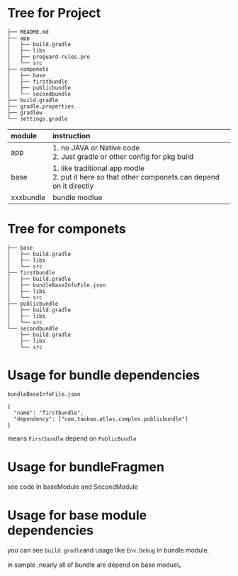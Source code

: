 # Tree for Project

```
├── README.md
├── app
│   ├── build.gradle
│   ├── libs
│   ├── proguard-rules.pro
│   └── src
├── componets
│   ├── base
│   ├── firstbundle
│   ├── publicbundle
│   └── secondbundle
├── build.gradle
├── gradle.properties
├── gradlew
└── settings.gradle
```


|module|instruction|
|:---|:---|
|app|1. no JAVA or Native code<br>2. Just gradle or other config for pkg build|
|base|1. like traditional app modle<br>2. put it here so that other componets can depend on it directly|
|xxxbundle|bundle modlue|

# Tree for componets

```
├── base
│   ├── build.gradle
│   ├── libs
│   └── src
├── firstbundle
│   ├── build.gradle
│   ├── bundleBaseInfoFile.json
│   ├── libs
│   └── src
├── publicbundle
│   ├── build.gradle
│   ├── libs
│   └── src
└── secondbundle
    ├── build.gradle
    ├── libs
    └── src

```

# Usage for bundle dependencies


`bundleBaseInfoFile.json`

```
{
  "name": "firstbundle",
  "dependency": ["com.taobao.atlas.complex.publicbundle"]
}
```

means `Firstbundle` depend on `PublicBundle`


# Usage for bundleFragmen

see code In baseModule and SecondModule 

# Usage for base module dependencies

you can see `build.gradle`and usage like `Env.Debug` in bundle module.

in sample ,nearly all of bundle are depend on base moduel。